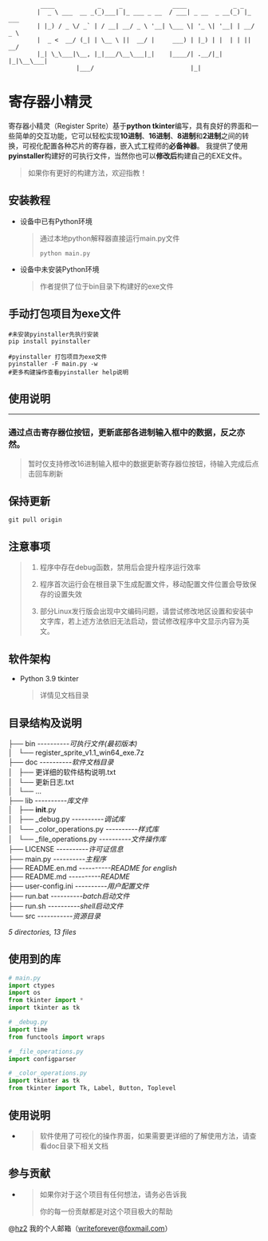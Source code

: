 ```shell script
         ____            _     _              ____             _ _
        |  _ \ ___  __ _(_)___| |_ ___ _ __  / ___| _ __  _ __(_) |_ ___
        | |_) / _ \/ _` | / __| __/ _ \ '__| \___ \| '_ \| '__| | __/ _ \
        |  _ <  __/ (_| | \__ \ ||  __/ |     ___) | |_) | |  | | ||  __/
        |_| \_\___|\__, |_|___/\__\___|_|    |____/| .__/|_|  |_|\__\___|
                   |___/                           |_|
```
# **寄存器小精灵**

寄存器小精灵（Register Sprite）基于**python tkinter**编写，具有良好的界面和一些简单的交互功能，它可以轻松实现**10进制**、**16进制**、**8进制**和**2进制**之间的转换，可视化配置各种芯片的寄存器，嵌入式工程师的**必备神器**。
我提供了使用**pyinstaller**构建好的可执行文件，当然你也可以**修改后**构建自己的EXE文件。

> 如果你有更好的构建方法，欢迎指教！

安装教程
----

* 设备中已有Python环境
  
    > 通过本地python解释器直接运行main.py文件
    >
    > `python main.py `
    
* 设备中未安装Python环境
  
    > 作者提供了位于bin目录下构建好的exe文件

手动打包项目为exe文件
----
```shell
#未安装pyinstaller先执行安装
pip install pyinstaller

#pyinstaller 打包项目为exe文件
pyinstaller -F main.py -w
#更多构建操作查看pyinstaller help说明
```


使用说明
----
----
### 通过点击寄存器位按钮，更新底部各进制输入框中的数据，反之亦然。
> 暂时仅支持修改16进制输入框中的数据更新寄存器位按钮，待输入完成后点击回车刷新

保持更新
----

```shell
git pull origin
```

注意事项
----
> 1. 程序中存在debug函数，禁用后会提升程序运行效率
>
> 2. 程序首次运行会在根目录下生成配置文件，移动配置文件位置会导致保存的设置失效
>
> 3. 部分Linux发行版会出现中文编码问题，请尝试修改地区设置和安装中文字库，若上述方法依旧无法启动，尝试修改程序中文显示内容为英文。

软件架构
----
* Python 3.9 tkinter
  
  > 详情见文档目录

目录结构及说明
----
├── bin		*----------可执行文件(最初版本)* <br>
│   └── register_sprite_v1.1_win64_exe.7z		<br>
├── doc		*----------软件文档目录* <br>
│   ├── 更详细的软件结构说明.txt		<br>
│   └── 更新日志.txt		<br>
│   └── ...		<br>
├── lib		*----------库文件*<br>
│   ├── __init__.py		<br>
│   ├── _debug.py		*----------调试库*<br>
│   └── _color_operations.py		*----------样式库*<br>
│   └── _file_operations.py		*----------文件操作库*<br>
├── LICENSE		*----------许可证信息*<br>
├── main.py		*----------主程序*<br>
├── README.en.md	*----------README for english*	<br>
├── README.md	*----------README*	<br>
├── user-config.ini	  *----------用户配置文件*	<br>
├── run.bat	  *----------batch启动文件*	<br>
├── run.sh	  *----------shell启动文件*	<br>
└── src		*-----------资源目录*<br>

*5 directories, 13 files*

使用到的库
-----
```python
# main.py
import ctypes
import os
from tkinter import *
import tkinter as tk

# _debug.py
import time
from functools import wraps

# _file_operations.py
import configparser

# _color_operations.py
import tkinter as tk
from tkinter import Tk, Label, Button, Toplevel
```

使用说明
----                
* > 软件使用了可视化的操作界面，如果需要更详细的了解使用方法，请查看doc目录下相关文档

参与贡献
----
* > 如果你对于这个项目有任何想法，请务必告诉我
  > 
  > 你的每一份贡献都是对这个项目极大的帮助
  

@[hz2](https://gitee.com/JensenHua/)
我的个人邮箱（writeforever@foxmail.com）